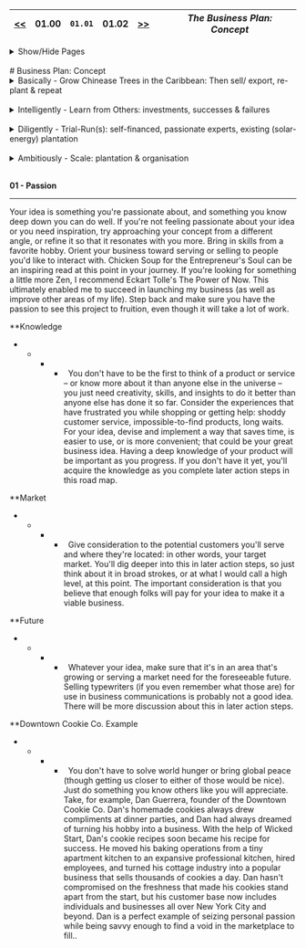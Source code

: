 
 <a href="https://github.com/pvrgreeninternational/Paulownia-Planters-Guide--Caribbean/blob/master/BusinessPlan/01.00--Index.md"> << </a> | 01.00 | `01.01` | 01.02 | <a href="https://github.com/pvrgreeninternational/Paulownia-Planters-Guide--Caribbean/blob/master/BusinessPlan/01.02--Market-Need.md"> >> </a> | |  _The Business Plan: Concept_
 :-------: | :-------: | :-------: | :-------: | :-------: | :-------: | :-------:
 <details> <summary> Show/Hide Pages </summary>
 
<p>   
            
Page Number | 01 | 02 | 03 | 04 | 05 
 ----------------: | :----------------: | :----------------: | :----------------: | :----------------: | :----------------: 
*Page Name* | [Concept](https://github.com/pvrgreeninternational/Paulownia-Planters-Guide--Caribbean/blob/master/BusinessPlan/01.01-Business-Concept.md) | [Market Need](https://github.com/pvrgreeninternational/Paulownia-Planters-Guide--Caribbean/blob/master/BusinessPlan/01.02-The-Market-Need.md)  | [Solution](https://github.com/pvrgreeninternational/Paulownia-Planters-Guide--Caribbean/blob/master/BusinessPlan/01.03-The-Solution.md) | [Business Model](https://github.com/pvrgreeninternational/Paulownia-Planters-Guide--Caribbean/blob/master/BusinessPlan/01.04-The-Business-Model.md) | [Value Propersition](https://github.com/pvrgreeninternational/Paulownia-Planters-Guide--Caribbean/blob/master/BusinessPlan/01.05-The-Value-Propersition.md)
----------------- | ------------------ | ------------------ | ------------------ | ------------------ | ------------------ 
######
</p>

</details>

</br>
# Business Plan: Concept

<details>
           <summary>Basically - Grow Chinease Trees in the Caribbean:  Then sell/ export, re-plant & repeat</summary>
           <p>            
                  
1. ten year minimum commitment with medium risks & high returns
2. forestry tenancy: right of access ‘easement’ entry on the lands title

</p>
</details> 
</br>
<details>
           <summary>Intelligently - Learn from Others: investments, successes & failures</summary>
           <p>
                      
1. call this what it evidently is: a 21st century gold rush opportunity
2. forget employment model and Work Visa’s etc
3. administer it as a DAO (Decentralised Autonomous Organisation)
4. adopt AirBnB type ‘Experience’;
   1. participants pay to participate: they learn, socialise and etc
   2. valuable/ Accepted contributions, remunerated with Tree Coins
   3. flow of value from ‘planters’? vs projected yield = Tree Coin Exchange Rate
   4. visiting ‘planters’ will have restricted access, remote /online ‘planters’ will have unlimited access  
5. open Source: public research & resource library/  full transparency (using GitHub)
6. collectively pioneer a public ‘best practice - growers guide’ and Centre of Excellence (structure the information: wiki, forum, forms, contacts, R&D findings, real-time data – market prices, commodity trade LOT, NCNDA Templates etc)

</p>
         </details>     
</br>
<details>
           <summary>Diligently - Trial-Run(s): self-financed, passionate experts, existing (solar-energy) plantation</summary>
           <p>
                      
1. self-finance (seed) pilot: reduces initial risk prior to presenting initial investors
   1. incorporate existing Green-Energy (solar) Plantation
   2. assemble on-site team of experts
   3. invite online contributors (remunerate with Tree Coins)
2. traditional shareholder approach ditched (closed/ controlling etc);
   1. adopt digital ‘Tree’ Coins/tokens
   2. forest wallet mobile app 
   3. ICO/ Etherium-based blockchain & smart contract
3. tech: IoT sensors, hydroponics, solar energy, drones etc – all data feeds to website

</p>
         </details>     
</br>
<details>
           <summary>Ambitiously - Scale: plantation & organisation</summary>
           <p>
                      
1. one 33-hector (30,000 Tree) plantation = $1.5m Funding
2. two plantations = (lessons learnt from a.)  = $2.5m investment
3. four plantations = (+lessons learnt from a.+b.)  = $4m investment
4. eight plantations = (repeat c. x4 more) = $6m investment
                
</p>
  
   </details>
</br>


**01 - Passion**
- - - -
Your idea is something you're passionate about, and something you know deep down you can do well. If you're not feeling passionate about your idea or you need inspiration, try approaching your concept from a different angle, or refine it so that it resonates with you more. Bring in skills from a favorite hobby. Orient your business toward serving or selling to people you'd like to interact with. Chicken Soup for the Entrepreneur's Soul can be an inspiring read at this point in your journey. If you're looking for something a little more Zen, I recommend Eckart Tolle's The Power of Now. This ultimately enabled me to succeed in launching my business (as well as improve other areas of my life). Step back and make sure you have the passion to see this project to fruition, even though it will take a lot of work.

**Knowledge
- - - -   
You don't have to be the first to think of a product or service – or know more about it than anyone else in the universe – you just need creativity, skills, and insights to do it better than anyone else has done it so far. Consider the experiences that have frustrated you while shopping or getting help: shoddy customer service, impossible-to-find products, long waits. For your idea, devise and implement a way that saves time, is easier to use, or is more convenient; that could be your great business idea. Having a deep knowledge of your product will be important as you progress. If you don't have it yet, you'll acquire the knowledge as you complete later action steps in this road map.

**Market
- - - -   
Give consideration to the potential customers you'll serve and where they're located: in other words, your target market. You'll dig deeper into this in later action steps, so just think about it in broad strokes, or at what I would call a high level, at this point. The important consideration is that you believe that enough folks will pay for your idea to make it a viable business.

**Future
- - - -   
Whatever your idea, make sure that it's in an area that's growing or serving a market need for the foreseeable future. Selling typewriters (if you even remember what those are) for use in business communications is probably not a good idea. There will be more discussion about this in later action steps.
 
**Downtown Cookie Co. Example
- - - -   
You don't have to solve world hunger or bring global peace (though getting us closer to either of those would be nice). Just do something you know others like you will appreciate. Take, for example, Dan Guerrera, founder of the Downtown Cookie Co. Dan's homemade cookies always drew compliments at dinner parties, and Dan had always dreamed of turning his hobby into a business. With the help of Wicked Start, Dan's cookie recipes soon became his recipe for success. He moved his baking operations from a tiny apartment kitchen to an expansive professional kitchen, hired employees, and turned his cottage industry into a popular business that sells thousands of cookies a day. Dan hasn't compromised on the freshness that made his cookies stand apart from the start, but his customer base now includes individuals and businesses all over New York City and beyond. Dan is a perfect example of seizing personal passion while being savvy enough to find a void in the marketplace to fill..
